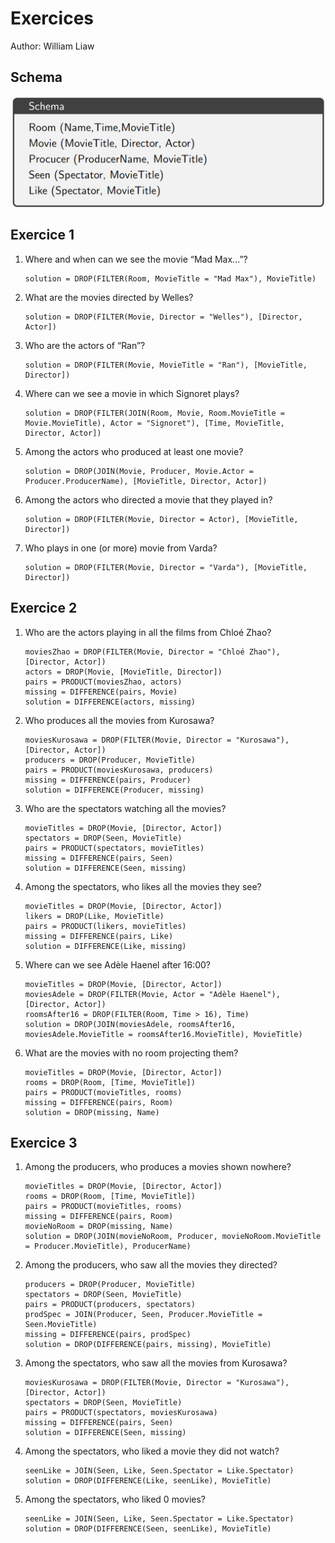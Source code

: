 # Exercices

Author: William Liaw

## Schema

<img src="images/schema1.png" width="600"/>

## Exercice 1


1. Where and when can we see the movie “Mad Max...”?

   ```
   solution = DROP(FILTER(Room, MovieTitle = "Mad Max"), MovieTitle)
   ```

2. What are the movies directed by Welles?

   ```
   solution = DROP(FILTER(Movie, Director = "Welles"), [Director, Actor])
   ```

3. Who are the actors of “Ran”?

   ```
   solution = DROP(FILTER(Movie, MovieTitle = "Ran"), [MovieTitle, Director])
   ```

4. Where can we see a movie in which Signoret plays?

   ```
   solution = DROP(FILTER(JOIN(Room, Movie, Room.MovieTitle = Movie.MovieTitle), Actor = "Signoret"), [Time, MovieTitle, Director, Actor])
   ```

5. Among the actors who produced at least one movie?

   ```
   solution = DROP(JOIN(Movie, Producer, Movie.Actor = Producer.ProducerName), [MovieTitle, Director, Actor])
   ```

6. Among the actors who directed a movie that they played in?

   ```
   solution = DROP(FILTER(Movie, Director = Actor), [MovieTitle, Director])
   ```

7. Who plays in one (or more) movie from Varda?

   ```
   solution = DROP(FILTER(Movie, Director = "Varda"), [MovieTitle, Director])
   ```

## Exercice 2

1. Who are the actors playing in all the films from Chloé Zhao?

   ```
   moviesZhao = DROP(FILTER(Movie, Director = "Chloé Zhao"), [Director, Actor])
   actors = DROP(Movie, [MovieTitle, Director])
   pairs = PRODUCT(moviesZhao, actors)
   missing = DIFFERENCE(pairs, Movie)
   solution = DIFFERENCE(actors, missing)
   ```

2. Who produces all the movies from Kurosawa?

   ```
   moviesKurosawa = DROP(FILTER(Movie, Director = "Kurosawa"), [Director, Actor])
   producers = DROP(Producer, MovieTitle)
   pairs = PRODUCT(moviesKurosawa, producers)
   missing = DIFFERENCE(pairs, Producer)
   solution = DIFFERENCE(Producer, missing)
   ```

3. Who are the spectators watching all the movies?

   ```
   movieTitles = DROP(Movie, [Director, Actor])
   spectators = DROP(Seen, MovieTitle)
   pairs = PRODUCT(spectators, movieTitles)
   missing = DIFFERENCE(pairs, Seen)
   solution = DIFFERENCE(Seen, missing)
   ```

4. Among the spectators, who likes all the movies they see?

   ```
   movieTitles = DROP(Movie, [Director, Actor])
   likers = DROP(Like, MovieTitle)
   pairs = PRODUCT(likers, movieTitles)
   missing = DIFFERENCE(pairs, Like)
   solution = DIFFERENCE(Like, missing)
   ```

5. Where can we see Adèle Haenel after 16:00?

   ```
   movieTitles = DROP(Movie, [Director, Actor])
   moviesAdele = DROP(FILTER(Movie, Actor = "Adèle Haenel"), [Director, Actor])
   roomsAfter16 = DROP(FILTER(Room, Time > 16), Time)
   solution = DROP(JOIN(moviesAdele, roomsAfter16, moviesAdele.MovieTitle = roomsAfter16.MovieTitle), MovieTitle)
   ```

6. What are the movies with no room projecting them?

   ```
   movieTitles = DROP(Movie, [Director, Actor])
   rooms = DROP(Room, [Time, MovieTitle])
   pairs = PRODUCT(movieTitles, rooms)
   missing = DIFFERENCE(pairs, Room)
   solution = DROP(missing, Name)
   ```

## Exercice 3

1. Among the producers, who produces a movies shown nowhere?

   ```
   movieTitles = DROP(Movie, [Director, Actor])
   rooms = DROP(Room, [Time, MovieTitle])
   pairs = PRODUCT(movieTitles, rooms)
   missing = DIFFERENCE(pairs, Room)
   movieNoRoom = DROP(missing, Name)
   solution = DROP(JOIN(movieNoRoom, Producer, movieNoRoom.MovieTitle = Producer.MovieTitle), ProducerName)
   ```

2. Among the producers, who saw all the movies they directed?

   ```
   producers = DROP(Producer, MovieTitle)
   spectators = DROP(Seen, MovieTitle)
   pairs = PRODUCT(producers, spectators)
   prodSpec = JOIN(Producer, Seen, Producer.MovieTitle = Seen.MovieTitle)
   missing = DIFFERENCE(pairs, prodSpec)
   solution = DROP(DIFFERENCE(pairs, missing), MovieTitle)
   ```

3. Among the spectators, who saw all the movies from Kurosawa?

   ```
   moviesKurosawa = DROP(FILTER(Movie, Director = "Kurosawa"), [Director, Actor])
   spectators = DROP(Seen, MovieTitle)
   pairs = PRODUCT(spectators, moviesKurosawa)
   missing = DIFFERENCE(pairs, Seen)
   solution = DIFFERENCE(Seen, missing)
   ```

4. Among the spectators, who liked a movie they did not watch?

   ```
   seenLike = JOIN(Seen, Like, Seen.Spectator = Like.Spectator)
   solution = DROP(DIFFERENCE(Like, seenLike), MovieTitle)
   ```

5. Among the spectators, who liked 0 movies?

   ```
   seenLike = JOIN(Seen, Like, Seen.Spectator = Like.Spectator)
   solution = DROP(DIFFERENCE(Seen, seenLike), MovieTitle)
   ```
